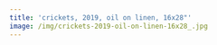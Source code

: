 ```yaml
---
title: 'crickets, 2019, oil on linen, 16x28"'
image: /img/crickets-2019-oil-on-linen-16x28_.jpg
---
```


